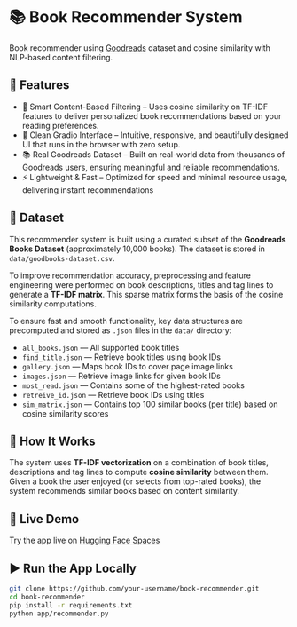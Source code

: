 # 📚 **Book Recommender System**

Book recommender using [Goodreads](https://www.goodreads.com) dataset and cosine similarity with NLP-based content filtering.

## 🚀 **Features**
- 🎯 Smart Content-Based Filtering – Uses cosine similarity on TF-IDF features to deliver personalized book recommendations based on your reading preferences.
- 🎨 Clean Gradio Interface – Intuitive, responsive, and beautifully designed UI that runs in the browser with zero setup.
- 📚 Real Goodreads Dataset – Built on real-world data from thousands of Goodreads users, ensuring meaningful and reliable recommendations.
- ⚡ Lightweight & Fast – Optimized for speed and minimal resource usage, delivering instant recommendations

## 📁 **Dataset**

This recommender system is built using a curated subset of the **Goodreads Books Dataset** (approximately 10,000 books). The dataset is stored in `data/goodbooks-dataset.csv`.

To improve recommendation accuracy, preprocessing and feature engineering were performed on book descriptions, titles and tag lines to generate a **TF-IDF matrix**. This sparse matrix forms the basis of the cosine similarity computations.

To ensure fast and smooth functionality, key data structures are precomputed and stored as `.json` files in the `data/` directory:

- `all_books.json` — All supported book titles
- `find_title.json` — Retrieve book titles using book IDs
- `gallery.json` — Maps book IDs to cover page image links
- `images.json` — Retrieve image links for given book IDs
- `most_read.json` — Contains some of the highest-rated books
- `retreive_id.json` — Retrieve book IDs using titles
- `sim_matrix.json` — Contains top 100 similar books (per title) based on cosine similarity scores

## 🧠 How It Works

The system uses **TF-IDF vectorization** on a combination of book titles, descriptions and tag lines to compute **cosine similarity** between them. Given a book the user enjoyed (or selects from top-rated books), the system recommends similar books based on content similarity.

## 🔗 Live Demo

Try the app live on [Hugging Face Spaces](https://huggingface.co/spaces/mrthiuri/book_recommender)

## ▶️ Run the App Locally

```bash
git clone https://github.com/your-username/book-recommender.git
cd book-recommender
pip install -r requirements.txt
python app/recommender.py
